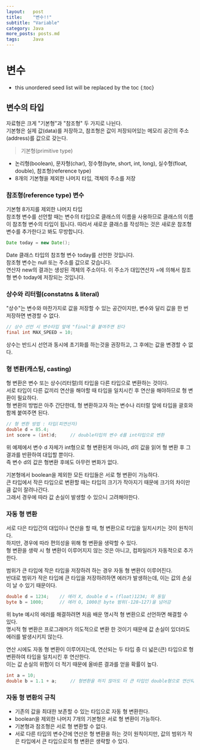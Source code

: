 ```yaml
---
layout:   post
title:    "변수!!"
subtitle: "Variable"
category: Java
more_posts: posts.md
tags:     Java
---
```

# 변수

<!--more-->
<!-- Table of contents -->
* this unordered seed list will be replaced by the toc
{:toc}

<!-- text -->

## 변수의 타입
자료형은 크게 "기본형"과 "참조형" 두 가지로 나뉜다.  
기본형은 실제 값(data)를 저장하고, 참조형은 값이 저장되어있는 메모리 공간의 주소(address)를 값으로 갖는다.  

> 기본형(primitive type)  
- 논리형(boolean), 문자형(char), 정수형(byte, short, int, long), 실수형(float, double), 참조형(reference type)  
- 8개의 기본형을 제외한 나머지 타입, 객체의 주소를 저장

### 참조형(reference type) 변수
기본형 8가지를 제외한 나머지 타입  
참조형 변수를 선언할 때는 변수의 타입으로 클래스의 이름을 사용하므로 클래스의 이름이 참조형 변수의 타입이 됩니다. 따라서 새로운 클래스를 작성하는 것은 새로운 참조형 변수를 추가한다고 봐도 무방합니다.  

``` java
Date today = new Date();
```
Date 클래스 타입의 참조형 변수 today를 선언한 것입니다.  
참조형 변수는 null 또는 주소를 값으로 갖습니다.  
연산자 new의 결과는 생성된 객체의 주소이다. 이 주소가 대입연산자 =에 의해서 참조형 변수 today에 저장되는 것입니다.  

### 상수와 리터럴(constatns & literal)
"상수"는 변수와 마찬가지로 값을 저장할 수 있는 공간이지만, 변수와 달리 값을 한 번 저장하면 변경할 수 없다.  

``` java
// 상수 선언 시 변수타입 앞에 "final"을 붙여주면 된다
final int MAX_SPEED = 10;
```

상수는 반드시 선언과 동시에 초기화를 하는것을 권장하고, 그 후에는 값을 변경할 수 없다.  

### 형 변환(캐스팅, casting)
형 변환은 변수 또는 상수(리터럴)의 타입을 다른 타입으로 변환하는 것이다.  
서로 타입이 다른 값끼리 연산을 해야할 때 타입을 일치시킨 후 연산을 해야하므로 형 변환이 필요하다.  
형 변환의 방법은 아주 간단한데, 형 변환하고자 하는 변수나 리터럴 앞에 타입을 괄호와 함께 붙여주면 된다.  

``` java
// 형 변환 방법 : 타입(피연산자)
double d = 85.4;
int score = (int)d;		// double타입의 변수 d를 int타입으로 변환
```

위 예제에서 변수 d 자체가 int형으로 형 변환된게 아니라, d의 값을 읽어 형 변환 후 그 결과를 반환하여 대입할 뿐이다.  
즉 변수 d의 값은 형변환 후에도 아무런 변화가 없다.  

기본형에서 boolean을 제외한 모든 타입들은 서로 형 변환이 가능하다.  
큰 타입에서 작은 타입으로 변환할 때는 타입의 크기가 작아지기 때문에 크기의 차이만큼 값이 잘려나간다.  
그래서 경우에 따라 값 손실이 발생할 수 있으니 고려해야한다.  
  
### 자동 형 변환
서로 다은 타입간의 대입이나 연산을 할 때, 형 변환으로 타입을 일치시키는 것이 원칙이다.  
하지만, 경우에 따라 편의성을 위해 형 변환을 생략할 수 있다.  
형 변환을 생략 시 형 변환이 이루어지지 않는 것은 아니고, 컴파일러가 자동적으로 추가한다.  
  
범위가 큰 타입에 작은 타입을 저장하려 하는 경우 자동 형 변환이 이루어진다.  
반대로 범위가 작은 타입에 큰 타입을 저장하려하면 에러가 발생하는데, 이는 값의 손실이 날 수 있기 때문이다.  

``` java
double d = 1234;	// 에러 X, double d = (float)1234; 와 동일
byte b = 1000;		// 에러 O, 1000은 byte 범위(-128~127)을 넘어감
```

위 byte 예시의 에러를 해결하려면 처음 배운 명시적 형 변환​으로 선언하면 해결할 수 있다.  
명시적 형 변환은 프로그래머가 의도적으로 변환 한 것이기 때문에 값 손실이 있더라도 에러를 발생시키지 않는다.  
  
연산 시에도 자동 형 변환이 이루어지는데, 연산되는 두 타입 중 더 넓은(큰) 타입으로 형 변환하여 타입을 일치시킨 후 연산한다.  
이는 값 손실의 위험이 더 적기 때문에 올바른 결과를 얻을 확률이 높다.  

``` java
int a = 10;
double b = 1.1 + a;		// 형변환을 하지 않아도 더 큰 타입인 double형으로 연산되어 반환
```

### 자동 형 변환의 규칙

- 기존의 값을 최대한 보존할 수 있는 타입으로 자동 형 변환한다.
- boolean을 제외한 나머지 7개의 기본형은 서로 형 변환이 가능하다.
- 기본형과 참조형은 서로 형 변환할 수 없다.
- 서로 다른 타입의 변수간에 연산은 형 변환을 하는 것이 원칙이지만, 값의 범위가 작은 타입에서 큰 타입으로의 형 변환은 생략할 수 있다.